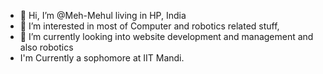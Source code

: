 - 👋 Hi, I’m @Meh-Mehul living in HP, India
- 👀 I’m interested in most of Computer and robotics related stuff,
- 🌱 I’m currently looking into website development and management and also robotics
-  I'm Currently a sophomore at IIT Mandi.


<!---
Meh-Mehul/Meh-Mehul is a ✨ special ✨ repository because its `README.md` (this file) appears on your GitHub profile.
You can click the Preview link to take a look at your changes.
--->

